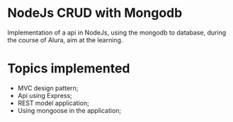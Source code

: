 # NodeJs CRUD with Mongodb

Implementation of a api in NodeJs, using the mongodb to database, during the course of Alura, aim at the learning.


# Topics implemented
 
 - MVC design pattern;
 - Api using Express;
 - REST model application;
 - Using mongoose in the application;
